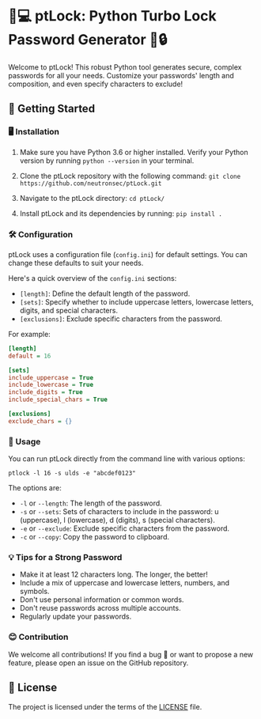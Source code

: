 # 💪💻 ptLock: Python Turbo Lock Password Generator 🎉🔒

Welcome to ptLock! This robust Python tool generates secure, complex passwords for all your needs. Customize your passwords' length and composition, and even specify characters to exclude!

## 🚀 Getting Started

### 🖥️ Installation

1. Make sure you have Python 3.6 or higher installed. Verify your Python version by running `python --version` in your terminal.

2. Clone the ptLock repository with the following command: `git clone https://github.com/neutronsec/ptLock.git`

3. Navigate to the ptLock directory: `cd ptLock/`

4. Install ptLock and its dependencies by running: `pip install .`

### 🛠️ Configuration

ptLock uses a configuration file (`config.ini`) for default settings. You can change these defaults to suit your needs.

Here's a quick overview of the `config.ini` sections:

- `[length]`: Define the default length of the password.
- `[sets]`: Specify whether to include uppercase letters, lowercase letters, digits, and special characters.
- `[exclusions]`: Exclude specific characters from the password.

For example:

```ini
[length]
default = 16

[sets]
include_uppercase = True
include_lowercase = True
include_digits = True
include_special_chars = True

[exclusions]
exclude_chars = {}
```

### 🎯 Usage

You can run ptLock directly from the command line with various options:

```shell
ptlock -l 16 -s ulds -e "abcdef0123"
```

The options are:

- `-l` or `--length`: The length of the password.
- `-s` or `--sets`: Sets of characters to include in the password: u (uppercase), l (lowercase), d (digits), s (special characters).
- `-e` or `--exclude`: Exclude specific characters from the password.
- `-c` or `--copy`: Copy the password to clipboard.

### 💡 Tips for a Strong Password

- Make it at least 12 characters long. The longer, the better!
- Include a mix of uppercase and lowercase letters, numbers, and symbols.
- Don't use personal information or common words.
- Don't reuse passwords across multiple accounts.
- Regularly update your passwords.

### 😊 Contribution

We welcome all contributions! If you find a bug 🐛 or want to propose a new feature, please open an issue on the GitHub repository.

## 📄 License

The project is licensed under the terms of the [LICENSE](LICENSE) file.